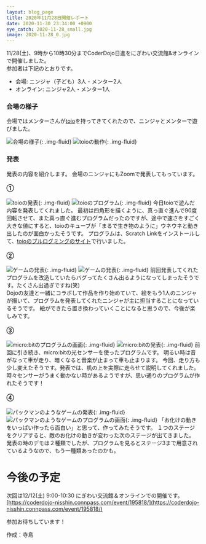 ```yaml
---
layout: blog_page
title: 2020年11月28日開催レポート
date: 2020-11-30 23:34:00 +0900
eye_catch: 2020-11-28_small.jpg
image: 2020-11-28_0.jpg
---
```


11/28(土)、9時から10時30分までCoderDojo日進をにぎわい交流館&オンラインで開催しました。<br />
参加者は下記のとおりです。
* 会場: ニンジャ（子ども）3人・メンター2人
* オンライン: ニンジャ2人・メンター1人

### 会場の様子

会場ではメンターさんが[toio](https://toio.io/)を持ってきてくれたので、ニンジャとメンターで遊びました。

![会場の様子](/assets/img/2020-11-28_0.jpg){: .img-fluid}
![toioの動作](/assets/img/2020-11-28_0.gif){: .img-fluid}

### 発表

発表の内容を紹介します。
会場のニンジャにもZoomで発表してもっています。

#### &#9312;

![toioの発表](/assets/img/2020-11-28_1-1.jpg){: .img-fluid}
![toioのプログラム](/assets/img/2020-11-28_1-2.png){: .img-fluid}
今日toioで遊んだ内容を発表してくれました。
最初は四角形を描くように、真っ直ぐ進んで90度回転させて、また真っ直ぐ進むプログラムだったのですが、途中で速さをすごく大きな値にすると、toioのキューブが「まるで生き物のように」ウネウネと動き出したのが面白かったそうです。
プログラムは、Scratch Linkをインストールして、[toioのプルログミングのサイト](https://toio.io/programming/visual-programming.html)で行いました。

#### &#9313;

![ゲームの発表](/assets/img/2020-11-28_2-1.jpg){: .img-fluid}
![ゲームの発表](/assets/img/2020-11-28_2-2.jpg){: .img-fluid}
前回発表してくれたプログラムを改造していたらバグってたくさん出るようになってしまったそうです。たくさん出過ぎですね(笑)<br />
Dojoの友達と一緒にコラボして作品を作り始めていて、絵をもう1人のニンジャが描いて、プログラムを発表してくれたニンジャが主に担当することになっているそうです。
絵ができたら置き換わっていくことになると思うので、今後が楽しみです。

#### &#9314;

![micro:bitのプログラムの画面](/assets/img/2020-11-28_3-1.jpg){: .img-fluid}
![micro:bitの発表](/assets/img/2020-11-28_3-2.png){: .img-fluid}
前回に引き続き、micro:bitの光センサーを使ったプログラムです。
明るい時は音がなって車が走り、暗くなると音楽が止まって車も止まります。
今回、走り方も少し変えたそうです。発表では、机の上を実際に走らせて説明してくれました。
時々センサーがうまく動かない時があるようですが、思い通りのプログラムが作れたそうです！

#### &#9315;

![パックマンのようなゲームの発表](/assets/img/2020-11-28_4-1.png){: .img-fluid}
![パックマンのようなゲームのプログラムの画面](/assets/img/2020-11-28_4-2.jpg){: .img-fluid}
「お化けの動きをいっぱい作ったら面白い」と思って、作ってみたそうです。
１つのステージをクリアすると、敵のお化けの動きが変わった次のステージが出てきました。
発表の時のデモは２種類でしたが、プログラムを見るとステージ3まで用意されているようなので、もう一種類あったのかも。

# 今後の予定

次回は12/12(土) 9:00-10:30 にぎわい交流館＆オンラインでの開催です。<br/>
[https://coderdojo-nisshin.connpass.com/event/195818/](https://coderdojo-nisshin.connpass.com/event/195818/)

参加お待ちしています！

作成：寺島
